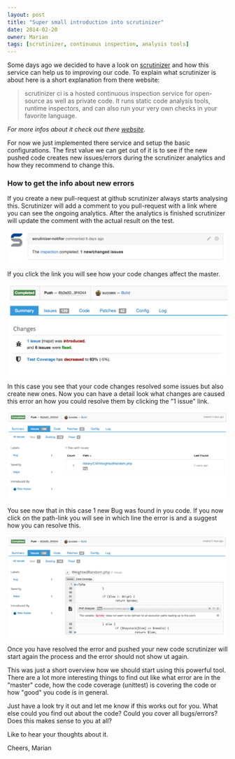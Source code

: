 ```yaml
---
layout: post
title: "Super small introduction into scrutinizer"
date: 2014-02-20
owner: Marian
tags: [scrutinizer, continuous inspection, analysis tools]
---
```


Some days ago we decided to have a look on [scrutinizer](https://scrutinizer-ci.com/) and how this service can help us to improving our code.
To explain what scrutinizer is about here is a short explanation from there website:

> scrutinizer ci is a hosted continuous inspection service for open-source as well as private code.
> It runs static code analysis tools, runtime inspectors, and can also run your very own checks in your favorite language.

*For more infos about it check out there [website](https://scrutinizer-ci.com/).*

For now we just implemented there service and setup the basic configurations.
The first value we can get out of it is to see if the new pushed code creates new issues/errors during the scrutinizer analytics
and how they recommend to change this.

<!--more-->

### How to get the info about new errors

If you create a new pull-request at github scrutinizer always starts analysing this.
Scrutinizer will add a comment to you pull-request with a link where you can see the ongoing analytics.
After the analytics is finished scrutinizer will update the comment with the actual result on the test.

![Link finished](/img/posts/2014/scrutinizer-link-finished.png)

If you click the link you will see how your code changes affect the master.

![Overview about the status](/img/posts/2014/scrutinizer-overview-about-the-status.png)

In this case you see that your code changes resolved some issues but also create new ones.
Now you can have a detail look what changes are caused this error an how you could resolve them by clicking the "1 issue" link.

![Overview about the issues](/img/posts/2014/scrutinizer-overview-about-the-issues.png)

You see now that in this case 1 new Bug was found in you code.
If you now click on the path-link you will see in which line the error is and a suggest how you can resolve this.

![Error report](/img/posts/2014/scrutinizer-error-report.png)

Once you have resolved the error and pushed your new code scrutinizer will start again the process and the error should not show ut again.

This was just a short overview how we should start using this powerful tool.
There are a lot more interesting things to find out like what error are in the "master" code,
how the code coverage (unittest) is covering the code or how "good" you code is in general.

Just have a look try it out and let me know if this works out for you.
What else could you find out about the code?
Could you cover all bugs/errors?
Does this makes sense to you at all?

Like to hear your thoughts about it.

Cheers,
Marian
